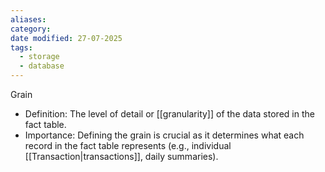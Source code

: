```yaml
---
aliases: 
category: 
date modified: 27-07-2025
tags:
  - storage
  - database
---
```

Grain
   - Definition: The level of detail or [[granularity]] of the data stored in the fact table.
   - Importance: Defining the grain is crucial as it determines what each record in the fact table represents (e.g., individual [[Transaction|transactions]], daily summaries).
